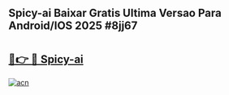 ## Spicy-ai Baixar Gratis Ultima Versao Para Android/IOS 2025 #8jj67

# <h2><a href="https://ainizakaria.my?title=Spicy-ai&ref=20M">🔗👉 🔴 Spicy-ai</a></h2>

[![acn](https://github.com/user-attachments/assets/0f9c940e-d8b0-45ae-aac7-cd30a18b3e1c)](https://ainizakaria.my?title=Spicy-ai&ref=20M)

